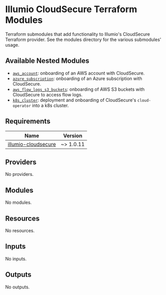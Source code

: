 # Illumio CloudSecure Terraform Modules
Terraform submodules that add functionality to Illumio's CloudSecure Terraform provider. See the modules directory for the various submodules' usage.

## Available Nested Modules
* [`aws_account`](./modules/aws_account/README.md): onboarding of an AWS account with CloudSecure.
* [`azure_subscription`](./modules/azure_subscription/README.md): onboarding of an Azure subscription with CloudSecure.
* [`aws_flow_logs_s3_buckets`](./modules/aws_flow_logs_s3_buckets/README.md): onboarding of AWS S3 buckets with CloudSecure to access flow logs.
* [`k8s_cluster`](./modules/k8s_cluster/README.md): deployment and onboarding of CloudSecure's `cloud-operator` into a k8s cluster.

<!-- BEGIN_TF_DOCS -->
## Requirements

| Name | Version |
|------|---------|
| <a name="requirement_illumio-cloudsecure"></a> [illumio-cloudsecure](#requirement\_illumio-cloudsecure) | ~> 1.0.11 |

## Providers

No providers.

## Modules

No modules.

## Resources

No resources.

## Inputs

No inputs.

## Outputs

No outputs.
<!-- END_TF_DOCS -->